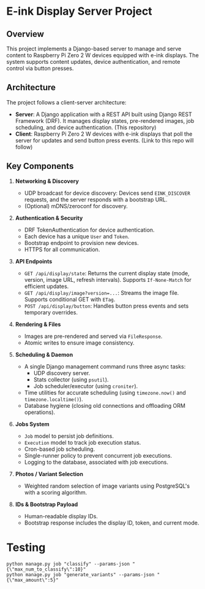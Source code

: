# E-ink Display Server Project

## Overview


This project implements a Django-based server to manage and serve content to Raspberry Pi Zero 2 W devices equipped with e-ink displays. The system supports content updates, device authentication, and remote control via button presses.


## Architecture


The project follows a client-server architecture:


*   **Server**: A Django application with a REST API built using Django REST Framework (DRF). It manages display states, pre-rendered images, job scheduling, and device authentication. (This repository)
*   **Client**: Raspberry Pi Zero 2 W devices with e-ink displays that poll the server for updates and send button press events. (Link to this repo will follow)


## Key Components


1.  **Networking & Discovery**
    *   UDP broadcast for device discovery: Devices send `EINK_DISCOVER` requests, and the server responds with a bootstrap URL.
    *   (Optional) mDNS/zeroconf for discovery.

2.  **Authentication & Security**
    *   DRF TokenAuthentication for device authentication.
    *   Each device has a unique `User` and `Token`.
    *   Bootstrap endpoint to provision new devices.
    *   HTTPS for all communication.


3.  **API Endpoints**
    *   `GET /api/display/state`: Returns the current display state (mode, version, image URL, refresh intervals). Supports `If-None-Match` for efficient updates.
    *   `GET /api/display/image?version=...`: Streams the image file. Supports conditional GET with `ETag`.
    *   `POST /api/display/button`: Handles button press events and sets temporary overrides.

4.  **Rendering & Files**
    *   Images are pre-rendered and served via `FileResponse`.
    *   Atomic writes to ensure image consistency.

5.  **Scheduling & Daemon**
    *   A single Django management command runs three async tasks:
        *   UDP discovery server.
        *   Stats collector (using `psutil`).
        *   Job scheduler/executor (using `croniter`).
    *   Time utilities for accurate scheduling (using `timezone.now()` and `timezone.localtime()`).
    *   Database hygiene (closing old connections and offloading ORM operations).

6.  **Jobs System**
    *   `Job` model to persist job definitions.
    *   `Execution` model to track job execution status.
    *   Cron-based job scheduling.
    *   Single-runner policy to prevent concurrent job executions.
    *   Logging to the database, associated with job executions.

7.  **Photos / Variant Selection**
    *   Weighted random selection of image variants using PostgreSQL's with a scoring algorithm.

8.  **IDs & Bootstrap Payload**
    *   Human-readable display IDs.
    *   Bootstrap response includes the display ID, token, and current mode.

# Testing

```
python manage.py job "classify" --params-json "{\"max_num_to_classify\":10}"
python manage.py job "generate_variants" --params-json "{\"max_amount\":5}"
```

